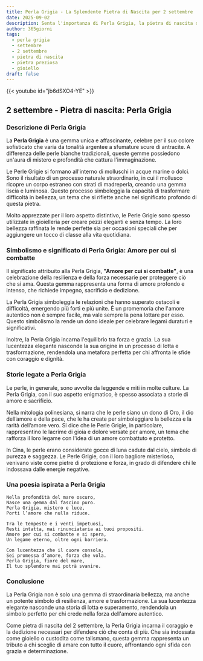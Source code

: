 ```yaml
---
title: Perla Grigia - La Splendente Pietra di Nascita per 2 settembre
date: 2025-09-02
description: Senta l'importanza di Perla Grigia, la pietra di nascita di 2 settembre che simboleggia Amore per cui si combatte. Lasci che la sua bellezza e il suo significato illuminino la sua giornata.
author: 365giorni
tags:
  - perla grigia
  - settembre
  - 2 settembre
  - pietra di nascita
  - pietra preziosa
  - gioiello
draft: false
---
```


{{< youtube id="jb6dSXO4-YE" >}}

## 2 settembre - Pietra di nascita: Perla Grigia

### Descrizione di Perla Grigia

La **Perla Grigia** è una gemma unica e affascinante, celebre per il suo colore sofisticato che varia da tonalità argentee a sfumature scure di antracite. A differenza delle perle bianche tradizionali, queste gemme possiedono un'aura di mistero e profondità che cattura l'immaginazione.

Le Perle Grigie si formano all'interno di molluschi in acque marine o dolci. Sono il risultato di un processo naturale straordinario, in cui il mollusco ricopre un corpo estraneo con strati di madreperla, creando una gemma liscia e luminosa. Questo processo simboleggia la capacità di trasformare difficoltà in bellezza, un tema che si riflette anche nel significato profondo di questa pietra.

Molto apprezzate per il loro aspetto distintivo, le Perle Grigie sono spesso utilizzate in gioielleria per creare pezzi eleganti e senza tempo. La loro bellezza raffinata le rende perfette sia per occasioni speciali che per aggiungere un tocco di classe alla vita quotidiana.

### Simbolismo e significato di Perla Grigia: Amore per cui si combatte

Il significato attribuito alla Perla Grigia, **"Amore per cui si combatte"**, è una celebrazione della resilienza e della forza necessarie per proteggere ciò che si ama. Questa gemma rappresenta una forma di amore profondo e intenso, che richiede impegno, sacrificio e dedizione.

La Perla Grigia simboleggia le relazioni che hanno superato ostacoli e difficoltà, emergendo più forti e più unite. È un promemoria che l'amore autentico non è sempre facile, ma vale sempre la pena lottare per esso. Questo simbolismo la rende un dono ideale per celebrare legami duraturi e significativi.

Inoltre, la Perla Grigia incarna l'equilibrio tra forza e grazia. La sua lucentezza elegante nasconde la sua origine in un processo di lotta e trasformazione, rendendola una metafora perfetta per chi affronta le sfide con coraggio e dignità.

### Storie legate a Perla Grigia

Le perle, in generale, sono avvolte da leggende e miti in molte culture. La Perla Grigia, con il suo aspetto enigmatico, è spesso associata a storie di amore e sacrificio.

Nella mitologia polinesiana, si narra che le perle siano un dono di Oro, il dio dell’amore e della pace, che le ha create per simboleggiare la bellezza e la rarità dell’amore vero. Si dice che le Perle Grigie, in particolare, rappresentino le lacrime di gioia e dolore versate per amore, un tema che rafforza il loro legame con l'idea di un amore combattuto e protetto.

In Cina, le perle erano considerate gocce di luna cadute dal cielo, simbolo di purezza e saggezza. Le Perle Grigie, con il loro bagliore misterioso, venivano viste come pietre di protezione e forza, in grado di difendere chi le indossava dalle energie negative.

### Una poesia ispirata a Perla Grigia

```
Nella profondità del mare oscuro,  
Nasce una gemma dal fascino puro.  
Perla Grigia, mistero e luce,  
Porti l’amore che nulla riduce.  

Tra le tempeste e i venti impetuosi,  
Resti intatta, mai rinunciataria ai tuoi propositi.  
Amore per cui si combatte e si spera,  
Un legame eterno, oltre ogni barriera.  

Con lucentezza che il cuore consola,  
Sei promessa d’amore, forza che vola.  
Perla Grigia, fiore del mare,  
Il tuo splendore mai potrà svanire.
```

### Conclusione

La Perla Grigia non è solo una gemma di straordinaria bellezza, ma anche un potente simbolo di resilienza, amore e trasformazione. La sua lucentezza elegante nasconde una storia di lotta e superamento, rendendola un simbolo perfetto per chi crede nella forza dell'amore autentico.

Come pietra di nascita del 2 settembre, la Perla Grigia incarna il coraggio e la dedizione necessari per difendere ciò che conta di più. Che sia indossata come gioiello o custodita come talismano, questa gemma rappresenta un tributo a chi sceglie di amare con tutto il cuore, affrontando ogni sfida con grazia e determinazione.